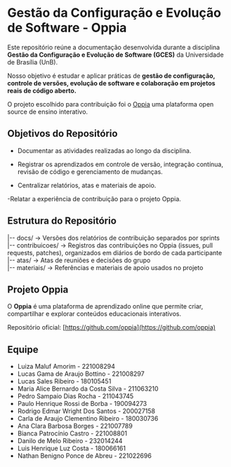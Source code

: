 # Gestão da Configuração e Evolução de Software - Oppia

Este repositório reúne a documentação desenvolvida durante a disciplina **Gestão da Configuração e Evolução de Software (GCES)** da Universidade de Brasília (UnB).

Nosso objetivo é estudar e aplicar práticas de **gestão de configuração, controle de versões, evolução de software e colaboração em projetos reais de código aberto.**

O projeto escolhido para contribuição foi o [Oppia](https://github.com/oppia) uma plataforma open source de ensino interativo.

## Objetivos do Repositório

-   Documentar as atividades realizadas ao longo da disciplina.

-   Registrar os aprendizados em controle de versão, integração contínua, revisão de código e gerenciamento de mudanças.

-   Centralizar relatórios, atas e materiais de apoio.

-Relatar a experiência de contribuição para o projeto Oppia.

## Estrutura do Repositório

|-- docs/ → Versões dos relatórios de contribuição separados por sprints  
|-- contribuicoes/ → Registros das contribuições no Oppia (issues, pull requests, patches), organizados em diários de bordo de cada participante  
|-- atas/ → Atas de reuniões e decisões do grupo  
|-- materiais/ → Referências e materiais de apoio usados no projeto

## Projeto Oppia

O **Oppia** é uma plataforma de aprendizado online que permite criar, compartilhar e explorar conteúdos educacionais interativos.

Repositório oficial: [https://github.com/oppia](https://github.com/oppia)

## Equipe

-   Luiza Maluf Amorim - 221008294
-   Lucas Gama de Araujo Bottino - 221008297
-   Lucas Sales Ribeiro - 180105451
-   Maria Alice Bernardo da Costa Silva - 211063210
-   Pedro Sampaio Dias Rocha - 211043745
-   Paulo Henrique Rossi de Borba - 190094273
-   Rodrigo Edmar Wright Dos Santos - 200027158
-   Carla de Araujo Clementino Ribeiro - 180030736
-   Ana Clara Barbosa Borges - 221007789
-   Bianca Patrocínio Castro - 221008801
-   Danilo de Melo Ribeiro - 232014244
-   Luis Henrique Luz Costa - 180066161
-   Nathan Benigno Ponce de Abreu - 221022696
